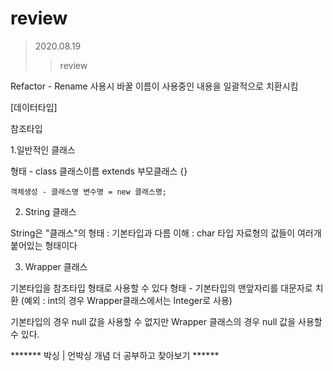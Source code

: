 # review
> 2020.08.19
>>review

Refactor - Rename 사용시 바꿀 이름이 사용중인 내용을 일괄적으로 치환시킴




[데이터타입]

참조타입 

1.일반적인 클래스

형태 - class 클래스이름 extends 부모클래스 {}

	객체생성 - 클래스명 변수명 = new 클래스명;

2. String 클래스

String은 "클래스"의 형태 : 기본타입과 다름
이해 : char 타입 자료형의 값들이 여러개 붙어있는 형태이다

3. Wrapper 클래스

기본타입을 참조타입 형태로 사용할 수 있다
형태 - 기본타입의 맨앞자리를 대문자로 치환 
(예외 : int의 경우 Wrapper클래스에서는 Integer로 사용)

기본타입의 경우 null 값을 사용할 수 없지만
Wrapper 클래스의 경우 null 값을 사용할 수 있다.

******* 박싱 | 언박싱 개념 더 공부하고 찾아보기 ******
